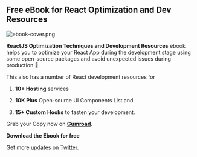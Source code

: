 ## Free eBook for React Optimization and Dev Resources


![ebook-cover.png](https://cdn.hashnode.com/res/hashnode/image/upload/v1636120799056/JgdRdjwP2.png)

**ReactJS Optimization Techniques and Development Resources** ebook helps you to optimize your React App during the development stage using some open-source packages and avoid unexpected issues during production 🚀.

This also has a number of React development resources for

1. **10+ Hosting** services

2. **10K Plus** Open-source UI Components List and

3. **15+ Custom Hooks** to fasten your development.

Grab your Copy now on **[Gumroad](https://nilanth.gumroad.com/l/NYkdN)**.

**Download the Ebook for free**

Get more updates on [Twitter](https://twitter.com/Nilanth).
